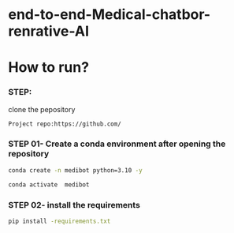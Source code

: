 # end-to-end-Medical-chatbor-renrative-AI


# How to run?
### STEP:

clone the pepository

```bash
Project repo:https://github.com/
```
### STEP 01- Create a conda environment after opening the repository

```bash
conda create -n medibot python=3.10 -y
```

```bash
conda activate  medibot
```


### STEP 02- install the requirements
```bash
pip install -requirements.txt
```